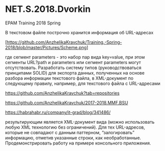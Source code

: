 ﻿# NET.S.2018.Dvorkin
EPAM Training 2018 Spring

В текстовом файле построчно хранится информация об URL-адресах

[https://github.com/AnzhelikaKravchuk/Training.-Spring-2018/blob/master/Pictures/Scheme.png]

где сегмент parameters - это набор пар вида key=value, при этом сегменты URL?path и parameters или сегмент parameters могут отсутствовать. Разработать систему типов (руководствоваться принципами SOLID) для экспорта данных, полученных на основе разбора информации текстового файла, в XML-документ по следующему правилу, например, для текстового файла с URL-адресами

https://github.com/AnzhelikaKravchuk?tab=repositories

https://github.com/AnzhelikaKravchuk/2017-2018.MMF.BSU

https://habrahabr.ru/company/it-grad/blog/341486/

результирующим является XML-документ вида (можно использовать любую XML технологию без ограничений). 
Для тех URL-адресов, которые не совпадают с данным паттерном, “залогировать” информацию, отметив указанные строки, как необработанные. Продемонстрировать работу на примере консольного приложения.
